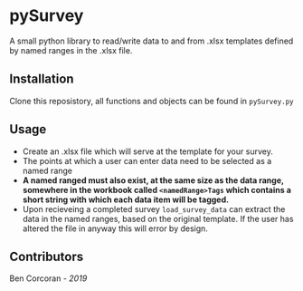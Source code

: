 # pySurvey

A small python library to read/write data to and from .xlsx templates defined by named 
ranges in the .xlsx file. 

## Installation

Clone this reposistory, all functions and objects can be found in `pySurvey.py`

## Usage

* Create an .xlsx file which will serve at the template for your survey. 
* The points at which a user can enter data need to be selected as a named range
* **A named ranged must also exist, at the same size as the data range, somewhere in the workbook called `<namedRange>Tags` which contains a short string with which each data item will be tagged.**
* Upon recieveing a completed survey `load_survey_data` can extract the data in the named ranges, based on the original template. If the user has altered the file in anyway this will error by design. 

## Contributors 
Ben Corcoran - *2019*
